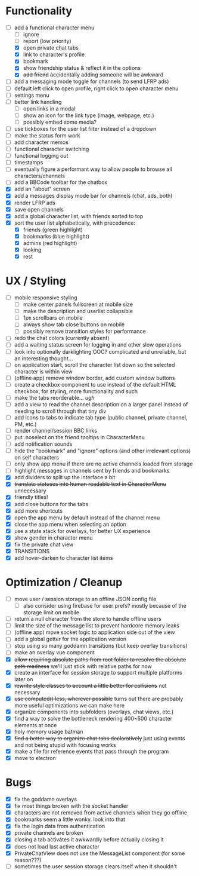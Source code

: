 # Functionality
- [ ] add a functional character menu
  - [ ] ignore
  - [ ] report (low priority)
  - [x] open private chat tabs
  - [x] link to character's profile
  - [x] bookmark
  - [x] show friendship status & reflect it in the options
  - [x] ~~add friend~~ accidentally adding someone will be awkward
- [ ] add a messaging mode toggle for channels (to send LFRP ads)
- [ ] default left click to open profile, right click to open character menu
- [ ] settings menu
- [ ] better link handling
  - [ ] open links in a modal
  - [ ] show an icon for the link type (image, webpage, etc.)
  - [ ] possibly embed some media?
- [ ] use tickboxes for the user list filter instead of a dropdown
- [ ] make the status form work
- [ ] add character memos
- [ ] functional character switching
- [ ] functional logging out
- [ ] timestamps
- [ ] eventually figure a performant way to allow people to browse all characters/channels
- [ ] add a BBCode toolbar for the chatbox
- [x] add an "about" screen
- [x] add a messages display mode bar for channels (chat, ads, both)
- [x] render LFRP ads
- [x] save open channels
- [x] add a global character list, with friends sorted to top
- [x] sort the user list alphabetically, with precedence:
  - [x] friends (green highlight)
  - [x] bookmarks (blue highlight)
  - [x] admins (red highlight)
  - [x] looking
  - [x] rest

# UX / Styling
- [ ] mobile responsive styling
  - [ ] make center panels fullscreen at mobile size
  - [ ] make the description and userlist collapsible
  - [ ] 1px scrollbars on mobile
  - [ ] always show tab close buttons on mobile
  - [ ] possibly remove transition styles for performance
- [ ] redo the chat colors (currently absent)
- [ ] add a waiting status screen for logging in and other slow operations
- [ ] look into optionally darklighting OOC? complicated and unreliable, but an interesting thought...
- [ ] on application start, scroll the character list down so the selected character is within view
- [ ] (offline app) remove window border, add custom window buttons
- [ ] create a checkbox component to use instead of the default HTML checkbox, for styling, more functionality and such
- [ ] make the tabs reorderable... _ugh_
- [ ] add a view to read the channel description on a larger panel instead of needing to scroll through that tiny div
- [ ] add icons to tabs to indicate tab type (public channel, private channel, PM, etc.)
- [ ] render channel/session BBC links
- [ ] put .noselect on the friend tooltips in CharacterMenu
- [ ] add notification sounds
- [ ] hide the "bookmark" and "ignore" options (and other irrelevant options) on self characters
- [ ] only show app menu if there are no active channels loaded from storage
- [ ] highlight messages in channels sent by friends and bookmarks
- [x] add dividers to split up the interface a bit
- [x] ~~translate statuses into human readable text in CharacterMenu~~ unnecessary
- [x] friendly titles!
- [x] add close buttons for the tabs
- [x] add more shortcuts
- [x] open the app menu by default instead of the channel menu
- [x] close the app menu when selecting an option
- [x] use a state stack for overlays, for better UX experience
- [x] show gender in character menu
- [x] fix the private chat view
- [x] TRANSITIONS
- [x] add hover-darken to character list items

# Optimization / Cleanup
- [ ] move user / session storage to an offline JSON config file
  - [ ] also consider using firebase for user prefs? mostly because of the storage limit on mobile
- [ ] return a null character from the store to handle offline users
- [ ] limit the size of the message list to prevent hardcore memory leaks
- [ ] (offline app) move socket logic to application side out of the view
- [ ] add a global getter for the application version
- [ ] stop using so many goddamn transitions (but keep overlay transitions)
- [ ] make an overlay vue component
- [x] ~~allow requiring absolute paths from root folder to resolve the absolute path madness~~ we'll just stick with relative paths for now
- [x] create an interface for session storage to support multiple platforms later on
- [x] ~~rewrite style classes to account a little better for collisions~~ not necessary
- [x] ~~use computed() less, wherever possible~~ turns out there are probably more useful optimizations we can make here
- [x] organize components into subfolders (overlays, chat views, etc.)
- [x] find a way to solve the bottleneck rendering 400~500 character elements at once
- [x] holy memory usage batman
- [x] ~~find a better way to organize chat tabs declaratively~~ just using events and not being stupid with focusing works
- [x] make a file for reference events that pass through the program
- [x] move to electron

# Bugs
- [x] fix the goddamn overlays
- [x] fix most things broken with the socket handler
- [x] characters are not removed from active channels when they go offline
- [x] bookmarks seem a little wonky. look into that
- [x] fix the login data from authentication
- [x] private channels are broken
- [x] closing a tab activates it awkwardly before actually closing it
- [x] does not load last active character
- [x] PrivateChatView does not use the MessageList component (for some reason???)
- [ ] sometimes the user session storage clears itself when it shouldn't
